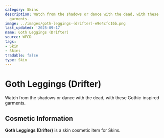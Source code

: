 ```yaml
---
category: Skins
description: Watch from the shadows or dance with the dead, with these Gothic-inspired
  garments.
image: ../images/goth-leggings-(drifter)-e9e4cfc16b.png
last_updated: '2025-09-17'
name: Goth Leggings (Drifter)
source: WFCD
tags:
- Skin
- Skins
tradable: false
type: Skin
---
```


# Goth Leggings (Drifter)

Watch from the shadows or dance with the dead, with these Gothic-inspired garments.

## Cosmetic Information

**Goth Leggings (Drifter)** is a skin cosmetic item for Skins.

